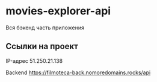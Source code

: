 # movies-explorer-api
Вся бэкенд часть  приложения

## Ссылки на проект

IP-адрес 51.250.21.138

Backend https://filmoteca-back.nomoredomains.rocks/api
 
